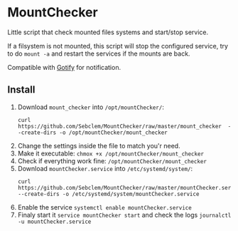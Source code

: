 # MountChecker
Little script that check mounted files systems and start/stop service.

If a filsystem is not mounted, this script will stop the configured service, try to do `mount -a` and restart the services if the mounts are back.

Compatible with [Gotify](https://gotify.net) for notification.

## Install

 1. Download `mount_checker` into `/opt/mountChecker/`: 
    ```
    curl https://github.com/Sebclem/MountChecker/raw/master/mount_checker  --create-dirs -o /opt/mountChecker/mount_checker 
    ```
 2. Change the settings inside the file to match you'r need.
 3. Make it executable: `chmox +x /opt/mountChecker/mount_checker`
 4. Check if everything work fine: `/opt/mountChecker/mount_checker`
 5. Download `mountChecker.service` into `/etc/systemd/system/`:
    ```
    curl https://github.com/Sebclem/MountChecker/raw/master/mountChecker.service  --create-dirs -o /etc/systemd/system/mountChecker.service
    ```
 6. Enable the service `systemctl enable mountChecker.service`
 7. Finaly start it `service mountChecker start` and check the logs `journalctl -u mountChecker.service`


